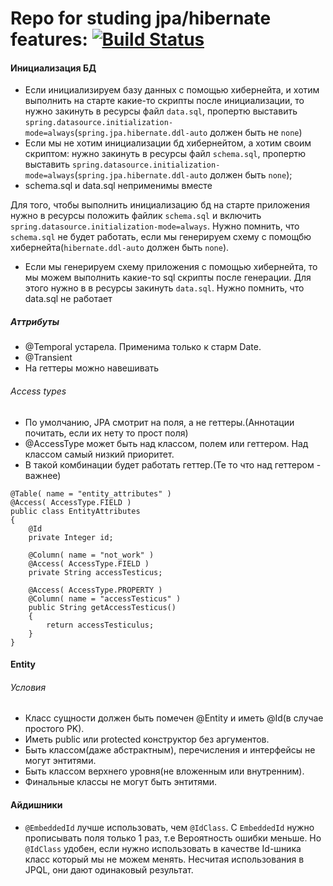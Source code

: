 # __Repo for studing jpa/hibernate features:__ [![Build Status](https://travis-ci.com/4atlanin/jpa_hibernate.svg?branch=master)](https://travis-ci.com/4atlanin/jpa_hibernate)

#### Инициализация БД
 - Если инициализируем базу данных с помощью хибернейта, и хотим выполнить на старте какие-то скрипты после инициализации, то нужно закинуть в ресурсы
  файл `data.sql`, пропертю выставить `spring.datasource.initialization-mode=always`(`spring.jpa.hibernate.ddl-auto` должен быть не `none`)
 - Если мы не хотим инициализации бд хибернейтом, а хотим своим скриптом: нужно закинуть в ресурсы
  файл `schema.sql`, пропертю выставить `spring.datasource.initialization-mode=always`(`spring.jpa.hibernate.ddl-auto` должен быть `none`);
 - schema.sql и data.sql неприменимы вместе
 
 Для того, чтобы выполнить инициализацию бд на старте приложения нужно в ресурсы положить файлик `schema.sql` и включить `spring.datasource.initialization-mode=always`. 
 Нужно помнить, что `schema.sql` не будет работать, если мы генерируем схему с помощбю хибернейта(`hibernate.ddl-auto` должен быть `none`).
 - Если мы генерируем схему приложения с помощью хибернейта, то мы можем выполнить какие-то sql скрипты после генерации. Для этого нужно в в ресурсы закинуть `data.sql`.
 Нужно помнить, что data.sql не работает
 
 ##### Аттрибуты
 - @Temporal устарела. Применима только к старм Date.
 - @Transient 
 - На геттеры можно навешивать
 ###### Access types
  - По умолчанию, JPA смотрит на поля, а не геттеры.(Аннотации почитать, если их нету то прост поля)
  - @AccessType может быть над классом, полем или геттером. Над классом самый низкий приоритет.
  - В такой комбинации будет работать геттер.(Те то что над геттером - важнее)
   ```@Entity
   @Table( name = "entity_attributes" )
   @Access( AccessType.FIELD )
   public class EntityAttributes
   {
       @Id
       private Integer id;
   
       @Column( name = "not_work" )
       @Access( AccessType.FIELD )
       private String accessTesticus;
   
       @Access( AccessType.PROPERTY )
       @Column( name = "accessTesticus" )
       public String getAccessTesticus()
       {
           return accessTesticulus;
       }
   }
   ```
   
#### Entity
###### Условия
 - Класс сущности должен быть помечен @Entity и иметь @Id(в случае простого PK).
 - Иметь public или protected конструктор без аргументов.
 - Быть классом(даже абстрактным), перечисления и интерфейсы не могут энтитями.
 - Быть классом верхнего уровня(не вложенным или внутренним).
 - Финальные классы не могут быть энтитями.
 
#### Айдишники
 - `@EmbeddedId` лучше использовать, чем `@IdClass`. C `EmbeddedId`  нужно прописывать поля только 1 раз, т.е Вероятность ошибки меньше.
 Но `@IdClass` удобен, если нужно использовать в качестве Id-шника класс который мы не можем менять. 
 Несчитая использования в JPQL, они дают одинаковый результат.
 
 
 
